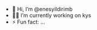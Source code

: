- 👋 Hi, I’m @enesyildirimb
- 👨‍💻 I’m currently working on kys
- ⚡ Fun fact: ...

<!---
enesyildirimb/enesyildirimb is a ✨ special ✨ repository because its `README.md` (this file) appears on your GitHub profile.
You can click the Preview link to take a look at your changes.
--->
